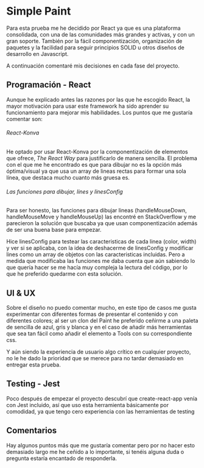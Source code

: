 # Simple Paint

Para esta prueba me he decidido por React ya que es una plataforma consolidada, con una de las comunidades más grandes y activas, y con un gran soporte. También por la fácil componentización, organización de paquetes y la facilidad para seguir principios SOLID u otros diseños de desarrollo en Javascript.

A continuación comentaré mis decisiones en cada fase del proyecto.

## Programación - React
Aunque he explicado antes las razones por las que he escogido React, la mayor motivación para usar este framework ha sido aprender su funcionamiento para mejorar mis habilidades. Los puntos que me gustaría comentar son:

###### React-Konva
He optado por usar React-Konva por la componentización de elementos que ofrece, *The React Way* para justificarlo de manera sencilla. 
El problema con el que me he encontrado es que para dibujar no es la opción más óptima/visual ya que usa un array de lineas rectas para formar una sola línea, que destaca mucho cuanto más gruesa es. 

###### Las funciones para dibujar, lines y linesConfig
Para ser honesto, las funciones para dibujar lineas (handleMouseDown, handleMouseMove y handleMouseUp) las encontré en StackOverflow y me parecieron la solución que buscaba ya que usan componentización además de ser una buena base para empezar. 


Hice linesConfig para testear las caracteristicas de cada linea (color, width) y ver si se aplicaba, con la idea de deshacerme de linesConfig y modificar lines como un array de objetos con las caracteristicas incluidas. Pero a medida que modificaba las funciones me daba cuenta que aún sabiendo lo que quería hacer se me hacía muy compleja la lectura del código, por lo que he preferido quedarme con esta solución.

## UI & UX

Sobre el diseño no puedo comentar mucho, en este tipo de casos me gusta experimentar con diferentes formas de presentar el contenido y con diferentes colores; al ser un clon del Paint he preferido ceñirme a una paleta de sencilla de azul, gris y blanca y en el caso de añadir más herramientas que sea tan fácil como añadir el elemento a Tools con su correspondiente css.

Y aún siendo la experiencia de usuario algo crítico en cualquier proyecto, no le he dado la prioridad que se merece para no tardar demasiado en entregar esta prueba.

## Testing - Jest
Poco después de empezar el proyecto descubrí que create-react-app venía con Jest incluido, así que uso esta herramienta básicamente por comodidad, ya que tengo cero experiencia con las herramientas de testing

## Comentarios
Hay algunos puntos más que me gustaría comentar pero por no hacer esto demasiado largo me he ceñido a lo importante, si tenéis alguna duda o pregunta estaría encantado de responderla.
